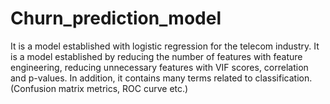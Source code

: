 # Churn_prediction_model
It is a model established with logistic regression for the telecom industry.
It is a model established by reducing the number of features with feature engineering, reducing unnecessary features with VIF scores, correlation and p-values.
In addition, it contains many terms related to classification. (Confusion matrix metrics, ROC curve etc.)
